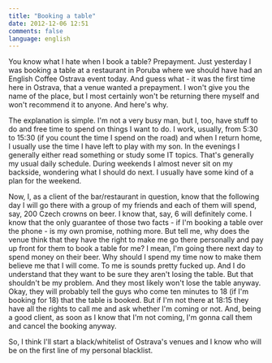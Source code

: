 ```yaml
---
title: "Booking a table"
date: 2012-12-06 12:51
comments: false
language: english
---
```


You know what I hate when I book a table? Prepayment. Just yesterday I was booking a table at a restaurant in Poruba where we should have had an English Coffee Ostrava event today. And guess what - it was the first time here in Ostrava, that a venue wanted a prepayment. I won't give you the name of the place, but I most certainly won't be returning there myself and won't recommend it to anyone. And here's why.

The explanation is simple. I'm not a very busy man, but I, too, have stuff to do and free time to spend on things I want to do. I work, usually, from 5:30 to 15:30 (if you count the time I spend on the road) and when I return home, I usually use the time I have left to play with my son. In the evenings I generally either read something or study some IT topics. That's generally my usual daily schedule. During weekends I almost never sit on my backside, wondering what I should do next. I usually have some kind of a plan for the weekend.

Now, I, as a client of the bar/restaurant in question, know that the following day I will go there with a group of my friends and each of them will spend, say, 200 Czech crowns on beer. I know that, say, 6 will definitely come. I know that the only guarantee of those two facts - if I'm booking a table over the phone - is my own promise, nothing more. But tell me, why does the venue think that they have the right to make me go there personally and pay up front for them to book a table for me? I mean, I'm going there next day to spend money on their beer. Why should I spend my time now to make them believe me that I will come. To me is sounds pretty fucked up. And I do understand that they want to be sure they aren't losing the table. But that shouldn't be my problem. And they most likely won't lose the table anyway. Okay, they will probably tell the guys who come ten minutes to 18 (if I'm booking for 18) that the table is booked. But if I'm not there at 18:15 they have all the rights to call me and ask whether I'm coming or not. And, being a good client, as soon as I know that I'm not coming, I'm gonna call them and cancel the booking anyway.

So, I think I'll start a black/whitelist of Ostrava's venues and I know who will be on the first line of my personal blacklist.
